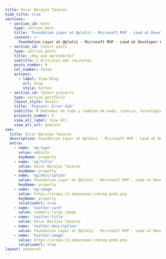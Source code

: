 ```yaml
---
title: Oscar Barajas Tavares
hide_title: true
sections:
  - section_id: hero
    type: section_hero
    title: 'Foundation Layer at @platzi - Microsoft MVP - Lead at Developer Circles from Facebook, I teach React & Svelte'
    content: >-
      Foundation Layer at @platzi - Microsoft MVP - Lead at Developer Circles from Facebook, I teach React & Svelte
  - section_id: latest-posts
    type: section_posts
    title: ¿Hoy que aprenderás?
    subtitle: 📰 Artículos más recientes
    posts_number: 9
    col_number: three
    actions:
      - label: View Blog
        url: blog
        style: button
  - section_id: latest-projects
    type: section_portfolio
    layout_style: mosaic
    title: 'Podcast: Error 418'
    subtitle: 🎙️ Hablemos de todo y también de nada, ciencia, tecnología y desarrollo web.
    projects_number: 6
    view_all_label: View All
    view_all_url: podcast
seo:
  title: Oscar Barajas Tavares
  description: Foundation Layer at @platzi - Microsoft MVP - Lead at Developer Circles from Facebook, I teach React & Svelte
  extra:
    - name: 'og:type'
      value: website
      keyName: property
    - name: 'og:title'
      value: Oscar Barajas Tavares
      keyName: property
    - name: 'og:description'
      value: Foundation Layer at @platzi - Microsoft MVP - Lead at Developer Circles from Facebook, I teach React & Svelte
      keyName: property
    - name: 'og:image'
      value: https://arepa.s3.amazonaws.com/og-gndx.png
      keyName: property
      relativeUrl: true
    - name: 'twitter:card'
      value: summary_large_image
    - name: 'twitter:title'
      value: Oscar Barajas Tavares
    - name: 'twitter:description'
      value: Foundation Layer at @platzi - Microsoft MVP - Lead at Developer Circles from Facebook, I teach React & Svelte
    - name: 'twitter:image'
      value: https://arepa.s3.amazonaws.com/og-gndx.png
      relativeUrl: true
layout: advanced
---
```

